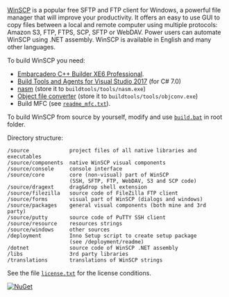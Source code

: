 [WinSCP](https://winscp.net/) is a popular free SFTP and FTP client for Windows, a powerful file manager that will improve your productivity. It offers an easy to use GUI to copy files between a local and remote computer using multiple protocols: Amazon S3, FTP, FTPS, SCP, SFTP or WebDAV. Power users can automate WinSCP using .NET assembly. WinSCP is available in English and many other languages.

To build WinSCP you need:
- [Embarcadero C++ Builder XE6 Professional](https://www.embarcadero.com/products/cbuilder).
- [Build Tools and Agents for Visual Studio 2017](https://visualstudio.microsoft.com/) (for C# 7.0)
- [nasm](https://www.nasm.us/) (store it to `buildtools/tools/nasm.exe`)
- [Object file converter](https://www.agner.org/optimize/#objconv) (store it to `buildtools/tools/objconv.exe`)
- Build MFC (see [`readme_mfc.txt`](readme_mfc.txt)).

To build WinSCP from source by yourself, modify and use [`build.bat`](build.bat) in root folder.

Directory structure:

    /source             project files of all native libraries and executables
    /source/components  native WinSCP visual components
    /source/console     console interface
    /source/core        core (non-visual) part of WinSCP
                        (SSH, SFTP, FTP, WebDAV, S3 and SCP code)
    /source/dragext     drag&drop shell extension
    /source/filezilla   source code of FileZilla FTP client
    /source/forms       visual part of WinSCP (dialogs and windows)
    /source/packages    general visual components (both mine and 3rd party)
    /source/putty       source code of PuTTY SSH client
    /source/resource    resources strings
    /source/windows     other sources
    /deployment         Inno Setup script to create setup package
                        (see /deployment/readme)
    /dotnet             source code of WinSCP .NET assembly
    /libs               3rd party libraries
    /translations       translations of WinSCP strings

See the file [`license.txt`](license.txt) for the license conditions.

[![NuGet](https://img.shields.io/nuget/v/WinSCP.svg)](https://www.nuget.org/packages/WinSCP/)
